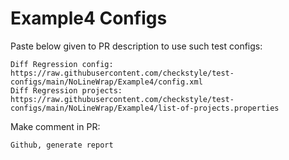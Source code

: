 # Example4 Configs
Paste below given to PR description to use such test configs:
```
Diff Regression config: https://raw.githubusercontent.com/checkstyle/test-configs/main/NoLineWrap/Example4/config.xml
Diff Regression projects: https://raw.githubusercontent.com/checkstyle/test-configs/main/NoLineWrap/Example4/list-of-projects.properties
```
Make comment in PR:
```
Github, generate report
```
